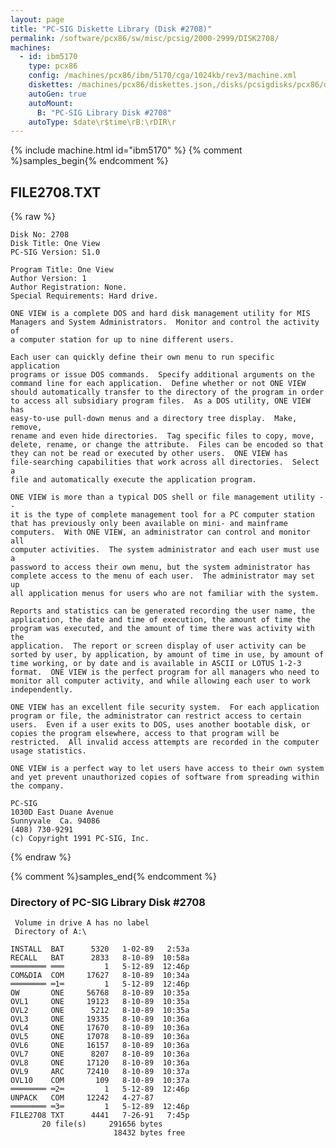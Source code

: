 ```yaml
---
layout: page
title: "PC-SIG Diskette Library (Disk #2708)"
permalink: /software/pcx86/sw/misc/pcsig/2000-2999/DISK2708/
machines:
  - id: ibm5170
    type: pcx86
    config: /machines/pcx86/ibm/5170/cga/1024kb/rev3/machine.xml
    diskettes: /machines/pcx86/diskettes.json,/disks/pcsigdisks/pcx86/diskettes.json
    autoGen: true
    autoMount:
      B: "PC-SIG Library Disk #2708"
    autoType: $date\r$time\rB:\rDIR\r
---
```


{% include machine.html id="ibm5170" %}
{% comment %}samples_begin{% endcomment %}

## FILE2708.TXT

{% raw %}
```
Disk No: 2708                                                           
Disk Title: One View                                                    
PC-SIG Version: S1.0                                                    
                                                                        
Program Title: One View                                                 
Author Version: 1                                                       
Author Registration: None.                                              
Special Requirements: Hard drive.                                       
                                                                        
ONE VIEW is a complete DOS and hard disk management utility for MIS     
Managers and System Administrators.  Monitor and control the activity of
a computer station for up to nine different users.                      
                                                                        
Each user can quickly define their own menu to run specific application 
programs or issue DOS commands.  Specify additional arguments on the    
command line for each application.  Define whether or not ONE VIEW      
should automatically transfer to the directory of the program in order  
to access all subsidiary program files.  As a DOS utility, ONE VIEW has 
easy-to-use pull-down menus and a directory tree display.  Make, remove,
rename and even hide directories.  Tag specific files to copy, move,    
delete, rename, or change the attribute.  Files can be encoded so that  
they can not be read or executed by other users.  ONE VIEW has          
file-searching capabilities that work across all directories.  Select a 
file and automatically execute the application program.                 
                                                                        
ONE VIEW is more than a typical DOS shell or file management utility -- 
it is the type of complete management tool for a PC computer station    
that has previously only been available on mini- and mainframe          
computers.  With ONE VIEW, an administrator can control and monitor all 
computer activities.  The system administrator and each user must use a 
password to access their own menu, but the system administrator has     
complete access to the menu of each user.  The administrator may set up 
all application menus for users who are not familiar with the system.   
                                                                        
Reports and statistics can be generated recording the user name, the    
application, the date and time of execution, the amount of time the     
program was executed, and the amount of time there was activity with the
application.  The report or screen display of user activity can be      
sorted by user, by application, by amount of time in use, by amount of  
time working, or by date and is available in ASCII or LOTUS 1-2-3       
format.  ONE VIEW is the perfect program for all managers who need to   
monitor all computer activity, and while allowing each user to work     
independently.                                                          
                                                                        
ONE VIEW has an excellent file security system.  For each application   
program or file, the administrator can restrict access to certain       
users.  Even if a user exits to DOS, uses another bootable disk, or     
copies the program elsewhere, access to that program will be            
restricted.  All invalid access attempts are recorded in the computer   
usage statistics.                                                       
                                                                        
ONE VIEW is a perfect way to let users have access to their own system  
and yet prevent unauthorized copies of software from spreading within   
the company.                                                            
                                                                        
PC-SIG                                                                  
1030D East Duane Avenue                                                 
Sunnyvale  Ca. 94086                                                    
(408) 730-9291                                                          
(c) Copyright 1991 PC-SIG, Inc.                                         
```
{% endraw %}

{% comment %}samples_end{% endcomment %}

### Directory of PC-SIG Library Disk #2708

     Volume in drive A has no label
     Directory of A:\

    INSTALL  BAT      5320   1-02-89   2:53a
    RECALL   BAT      2833   8-10-89  10:58a
    ════════ ═══         1   5-12-89  12:46p
    COM&DIA  COM     17627   8-10-89  10:34a
    ════════ ═1═         1   5-12-89  12:46p
    OW       ONE     56768   8-10-89  10:35a
    OVL1     ONE     19123   8-10-89  10:35a
    OVL2     ONE      5212   8-10-89  10:35a
    OVL3     ONE     19335   8-10-89  10:36a
    OVL4     ONE     17670   8-10-89  10:36a
    OVL5     ONE     17078   8-10-89  10:36a
    OVL6     ONE     16157   8-10-89  10:36a
    OVL7     ONE      8207   8-10-89  10:36a
    OVL8     ONE     17120   8-10-89  10:36a
    OVL9     ARC     72410   8-10-89  10:37a
    OVL10    COM       109   8-10-89  10:37a
    ════════ ═2═         1   5-12-89  12:46p
    UNPACK   COM     12242   4-27-87
    ════════ ═3═         1   5-12-89  12:46p
    FILE2708 TXT      4441   7-26-91   7:45p
           20 file(s)     291656 bytes
                           18432 bytes free
